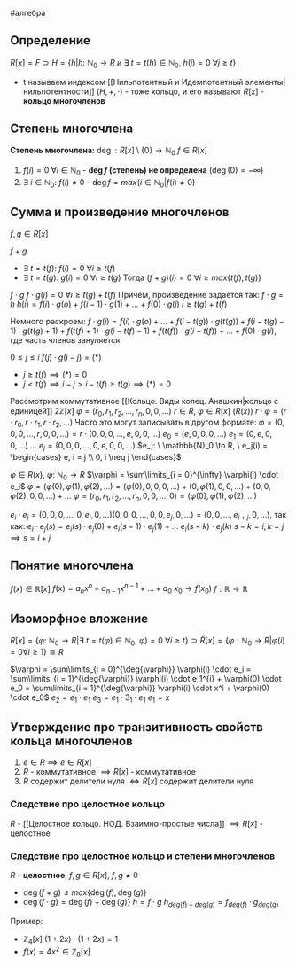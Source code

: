 #алгебра 
## Определение
$R[x] = F \supset H = \{ h| h: \ \mathbb{N}_0 \to R \ и \ \exists \ t = t(h) \in \mathbb{N}_0, \ h(j) = 0 \ \forall j \geq t \}$
- t называем индексом [[Нильпотентный и Идемпотентный элементы|нильпотентности]]
$(H, +, \cdot)$ - тоже кольцо, и его называют $R[x]$ - **кольцо многочленов**

## Степень многочлена
**Степень многочлена:** $\deg: R[x] \setminus \{ 0 \} \to \mathbb{N}_0$
$f \in R[x]$
1) $f(i) = 0 \ \forall i \in \mathbb{N}_0$ - **$\deg f$ (степень) не определена** $(\deg(0) = - \infty)$
2) $\exists \ i \in \mathbb{N}_0: \ f(i) \neq 0$ - $\deg f = max \{ i \in \mathbb{N}_0 | f(i) \neq 0 \}$

## Сумма и произведение многочленов
$f, g \in R[x]$

$f + g$
- $\exists \ t = t(f): \ f(i) = 0 \ \forall i \geq t(f)$
- $\exists \ t = t(g): \ g(i) = 0 \ \forall i \geq t(g)$
Тогда $(f + g)(i) = 0 \ \forall i \geq max \{ t(f), t(g) \}$

$f \cdot g$
$f \cdot g(i) = 0 \ \forall i \geq t(g) + t(f)$
Причём, произведение задаётся так:
$f \cdot g = h$
$h(i) = f(i) \cdot g(o) + f(i - 1) \cdot g(1) + \dots + f(0) \cdot g(i)$
$i \geq t(g) + t(f)$

Немного раскроем:
$f \cdot g(i) = f(i) \cdot g(o) + \dots + f(i - t(g)) \cdot g(t(g)) + f(i - t(g) - 1) \cdot g(t(g) + 1) + f(t(f) + 1) \cdot g(i - t(f) - 1) + f(t(f)) \cdot g(i - t(f)) + \dots + f(0) \cdot g(i)$, где часть членов зануляется

$0 \leq j \leq i$
$f(j) \cdot g(i - j) = (*)$
- $j \geq t(f) \implies (*) = 0$
- $j < t(f) \implies i - j > i - t(f) \geq t(g) \implies (*) = 0$


Рассмотрим коммутативное [[Кольцо. Виды колец. Анашкин|кольцо с единицей]]
$2 \mathbb{Z}[x]$
$\varphi = (r_0, r_1, r_2, \dots, r_n, 0, 0, \dots)$
$r \in R, \ \varphi \in R[x] \ (R(x))$
$r \cdot \varphi = (r \cdot r_0, r \cdot r_1, r \cdot r_2, \dots)$
Часто это могут записывать в другом формате: $\varphi = (0, 0, 0, \dots, r, 0, 0, \dots) = r \cdot (0, 0, 0, \dots, e, 0, 0, \dots)$
$e_0 = (e, 0, 0, 0, \dots)$
$e_1 = (0, e, 0, 0, \dots)$
$\dots$
$e_j = (0, 0, 0, \dots, 0, e, 0, 0, \dots)$
$e_j: \ \mathbb{N}_0 \to R, \ e_j(i) = \begin{cases} e, i = j \\ 0, i \neq j \end{cases}$

$\varphi \in R(x), \ \varphi: \ \mathbb{N}_0 \to R$
$\varphi = \sum\limits_{i = 0}^{\infty} \varphi(i) \cdot e_i$
$\varphi = (\varphi(0), \varphi(1), \varphi(2), \dots) = (\varphi(0), 0, 0, 0, \dots) + (0, \varphi(1), 0, 0, \dots) + (0, 0, \varphi(2), 0, 0, \dots) + \dots$
$\varphi = (r_0, r_1, r_2, \dots, r_n, 0, 0, \dots, 0) = (\varphi(0), \varphi(1), \varphi(2), \dots)$

$e_i \cdot e_j = (0, 0, 0, \dots, 0, e_i, 0, \dots) (0, 0, 0, \dots, 0, 0, e_j, 0, \dots) = (0, 0, \dots, e_{i + j}, 0, \dots)$, так как:
$e_i \cdot e_j(s) = e_i(s) \cdot e_j(0) + e_i(s - 1) \cdot e_j(1) + \dots$
$e_i(s - k) \cdot e_j(k)$
$s - k = i, k = j \implies s = i + j$

## Понятие многочлена
$f(x) \in \mathbb{R}[x]$
$f(x) = a_nx^n + a_{n - 1}x^{n - 1} + \dots + a_0$
$x_0 \to f(x_0)$
$f: \mathbb{R} \to \mathbb{R}$

## Изоморфное вложение
$R[x] = \{ \varphi: \ \mathbb{N}_0 \to R | \exists \ t = t(\varphi) \in \mathbb{N}_0, \ \varphi) = 0 \ \forall i \geq t \} \supset \tilde{R}[x] = \{ \varphi: \mathbb{N}_0 \to R | \varphi(i) = 0 \forall i \geq 1 \} \cong R$

$\varphi = \sum\limits_{i = 0}^{\deg{\varphi}} \varphi(i) \cdot e_i = \sum\limits_{i = 1}^{\deg{\varphi}} \varphi(i) \cdot e_1^{i} + \varphi(0) \cdot e_0 = \sum\limits_{i = 1}^{\deg{\varphi}} \varphi(i) \cdot x^i + \varphi(0) \cdot e_0$
$e_2 = e_1 \cdot e_1$
$e_3 = e_1 \cdot 3_1 \cdot e_1$
$e_1 = x$

## Утверждение про транзитивность свойств кольца многочленов
1) $e \in R \implies e \in R[x]$
2) $R$ - коммутативное $\implies R[x]$ - коммутативное
3) $R$ содержит делители нуля $\iff R[x]$ содержит делители нуля

### Следствие про целостное кольцо
$R$ - [[Целостное кольцо. НОД. Взаимно-простые числа]] $\implies R[x]$ - целостное

### Следствие про целостное кольцо и степени многочленов
$R$ - **целостное**, $f, g \in R[x], \ f, g \neq 0$
- $\deg(f + g) \leq max \{ \deg(f), \deg(g) \}$
- $\deg(f \cdot g) = \deg(f) + \deg(g) \}$
$h = f \cdot g$
$h_{deg(f) + deg(g)} = f_{deg(f)} \cdot g_{deg(g)}$

Пример: 
- $\mathbb{Z}_4[x]$
	$(1 + 2x) \cdot (1 + 2x) = 1$
- $f(x) = 4x^2 \in \mathbb{Z}_8[x]$